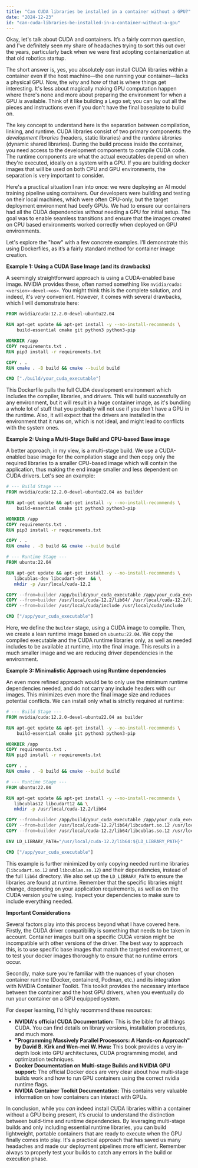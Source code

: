 ```yaml
---
title: "Can CUDA libraries be installed in a container without a GPU?"
date: "2024-12-23"
id: "can-cuda-libraries-be-installed-in-a-container-without-a-gpu"
---
```


Okay, let's talk about CUDA and containers. It’s a fairly common question, and I've definitely seen my share of headaches trying to sort this out over the years, particularly back when we were first adopting containerization at that old robotics startup.

The short answer is, yes, you absolutely *can* install CUDA libraries within a container even if the host machine—the one running your container—lacks a physical GPU. Now, the *why* and *how* of that is where things get interesting. It's less about magically making GPU computation happen where there's none and more about preparing the environment for when a GPU *is* available. Think of it like building a Lego set; you can lay out all the pieces and instructions even if you don't have the final baseplate to build on.

The key concept to understand here is the separation between compilation, linking, and runtime. CUDA libraries consist of two primary components: the *development libraries* (headers, static libraries) and the *runtime libraries* (dynamic shared libraries). During the build process inside the container, you need access to the development components to compile CUDA code. The runtime components are what the actual executables depend on when they're executed, ideally on a system with a GPU. If you are building docker images that will be used on both CPU and GPU environments, the separation is very important to consider.

Here's a practical situation I ran into once: we were deploying an AI model training pipeline using containers. Our developers were building and testing on their local machines, which were often CPU-only, but the target deployment environment had beefy GPUs. We had to ensure our containers had all the CUDA dependencies *without* needing a GPU for initial setup. The goal was to enable seamless transitions and ensure that the images created on CPU based environments worked correctly when deployed on GPU environments.

Let's explore the "how" with a few concrete examples. I’ll demonstrate this using Dockerfiles, as it’s a fairly standard method for container image creation.

**Example 1: Using a CUDA Base Image (and its drawbacks)**

A seemingly straightforward approach is using a CUDA-enabled base image. NVIDIA provides these, often named something like `nvidia/cuda:<version>-devel-<os>`. You might think this is the complete solution, and indeed, it's very convenient. However, it comes with several drawbacks, which I will demonstrate here:

```dockerfile
FROM nvidia/cuda:12.2.0-devel-ubuntu22.04

RUN apt-get update && apt-get install -y --no-install-recommends \
    build-essential cmake git python3 python3-pip

WORKDIR /app
COPY requirements.txt .
RUN pip3 install -r requirements.txt

COPY . .
RUN cmake . -B build && cmake --build build

CMD ["./build/your_cuda_executable"]
```
This Dockerfile pulls the full CUDA development environment which includes the compiler, libraries, and drivers. This will build successfully on any environment, but it will result in a huge container image, as it's bundling a whole lot of stuff that you probably will not use if you don't have a GPU in the runtime. Also, it will expect that the drivers are installed in the environment that it runs on, which is not ideal, and might lead to conflicts with the system ones.

**Example 2: Using a Multi-Stage Build and CPU-based Base image**

A better approach, in my view, is a multi-stage build. We use a CUDA-enabled base image for the compilation stage and then copy only the required libraries to a smaller CPU-based image which will contain the application, thus making the end image smaller and less dependent on CUDA drivers. Let's see an example:

```dockerfile
# --- Build Stage ---
FROM nvidia/cuda:12.2.0-devel-ubuntu22.04 as builder

RUN apt-get update && apt-get install -y --no-install-recommends \
    build-essential cmake git python3 python3-pip

WORKDIR /app
COPY requirements.txt .
RUN pip3 install -r requirements.txt

COPY . .
RUN cmake . -B build && cmake --build build

# --- Runtime Stage ---
FROM ubuntu:22.04

RUN apt-get update && apt-get install -y --no-install-recommends \
   libcublas-dev libcudart-dev  && \
   mkdir -p /usr/local/cuda-12.2

COPY --from=builder /app/build/your_cuda_executable /app/your_cuda_executable
COPY --from=builder /usr/local/cuda-12.2/lib64/ /usr/local/cuda-12.2/lib64/
COPY --from=builder /usr/local/cuda/include /usr/local/cuda/include

CMD ["/app/your_cuda_executable"]
```
Here, we define the `builder` stage, using a CUDA image to compile. Then, we create a lean runtime image based on `ubuntu:22.04`. We copy the compiled executable and the CUDA runtime libraries only, as well as needed includes to be available at runtime, into the final image. This results in a much smaller image and we are reducing driver dependencies in the environment.

**Example 3: Minimalistic Approach using Runtime dependencies**

An even more refined approach would be to only use the minimum runtime dependencies needed, and do not carry any include headers with our images. This minimizes even more the final image size and reduces potential conflicts. We can install only what is strictly required at runtime:

```dockerfile
# --- Build Stage ---
FROM nvidia/cuda:12.2.0-devel-ubuntu22.04 as builder

RUN apt-get update && apt-get install -y --no-install-recommends \
    build-essential cmake git python3 python3-pip

WORKDIR /app
COPY requirements.txt .
RUN pip3 install -r requirements.txt

COPY . .
RUN cmake . -B build && cmake --build build

# --- Runtime Stage ---
FROM ubuntu:22.04

RUN apt-get update && apt-get install -y --no-install-recommends \
   libcublas12 libcudart12 && \
   mkdir -p /usr/local/cuda-12.2/lib64

COPY --from=builder /app/build/your_cuda_executable /app/your_cuda_executable
COPY --from=builder /usr/local/cuda-12.2/lib64/libcudart.so.12 /usr/local/cuda-12.2/lib64/
COPY --from=builder /usr/local/cuda-12.2/lib64/libcublas.so.12 /usr/local/cuda-12.2/lib64/

ENV LD_LIBRARY_PATH="/usr/local/cuda-12.2/lib64:${LD_LIBRARY_PATH}"

CMD ["/app/your_cuda_executable"]

```

This example is further minimized by only copying needed runtime libraries (`libcudart.so.12` and `libcublas.so.12`) and their dependencies, instead of the full `lib64` directory. We also set up the `LD_LIBRARY_PATH` to ensure the libraries are found at runtime. Remember that the specific libraries might change, depending on your application requirements, as well as on the CUDA version you're using. Inspect your dependencies to make sure to include everything needed.

**Important Considerations**

Several factors play into this process beyond what I have covered here.
Firstly, the CUDA driver compatibility is something that needs to be taken in account. Container images built on a specific CUDA version might be incompatible with other versions of the driver. The best way to approach this, is to use specific base images that match the targeted environment, or to test your docker images thoroughly to ensure that no runtime errors occur.

Secondly, make sure you're familiar with the nuances of your chosen container runtime (Docker, containerd, Podman, etc.) and its integration with NVIDIA Container Toolkit. This toolkit provides the necessary interface between the container and the host GPU drivers, when you eventually do run your container on a GPU equipped system.

For deeper learning, I'd highly recommend these resources:

*   **NVIDIA's official CUDA Documentation:** This is the bible for all things CUDA. You can find details on library versions, installation procedures, and much more.
*   **"Programming Massively Parallel Processors: A Hands-on Approach" by David B. Kirk and Wen-mei W. Hwu:** This book provides a very in-depth look into GPU architectures, CUDA programming model, and optimization techniques.
*   **Docker Documentation on Multi-stage Builds and NVIDIA GPU support:** The official Docker docs are very clear about how multi-stage builds work and how to run GPU containers using the correct nvidia runtime flags.
*   **NVIDIA Container Toolkit Documentation:** This contains very valuable information on how containers can interact with GPUs.

In conclusion, while you *can* indeed install CUDA libraries within a container without a GPU being present, it’s crucial to understand the distinction between build-time and runtime dependencies. By leveraging multi-stage builds and only including essential runtime libraries, you can build lightweight, portable containers that are ready to execute when the GPU finally comes into play. It's a practical approach that has saved us many headaches and made our deployment pipelines more efficient. Remember always to properly test your builds to catch any errors in the build or execution phase.
